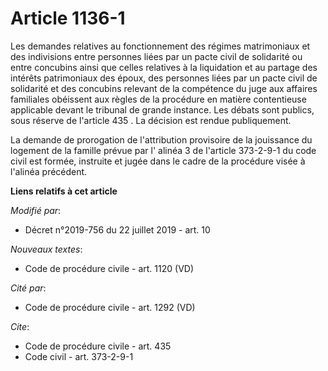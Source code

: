 # Article 1136-1

Les demandes relatives au fonctionnement des régimes matrimoniaux et des indivisions entre personnes liées par un pacte civil
de solidarité ou entre concubins ainsi que celles relatives à la liquidation et au partage des intérêts patrimoniaux des
époux, des personnes liées par un pacte civil de solidarité et des concubins relevant de la compétence du juge aux affaires
familiales obéissent aux règles de la procédure en matière contentieuse applicable devant le tribunal de grande instance. Les
débats sont publics, sous réserve de l'article 435 . La décision est rendue publiquement. 

La demande de prorogation de l'attribution provisoire de la jouissance du logement de la famille prévue par l' alinéa 3 de
l'article 373-2-9-1 du code civil  est formée, instruite et jugée dans le cadre de la procédure visée à l'alinéa précédent.

**Liens relatifs à cet article**

_Modifié par_:

  - Décret n°2019-756 du 22 juillet 2019 - art. 10

_Nouveaux textes_:

  - Code de procédure civile - art. 1120 (VD)

_Cité par_:

  - Code de procédure civile - art. 1292 (VD)

_Cite_:

  - Code de procédure civile - art. 435
  - Code civil - art. 373-2-9-1
